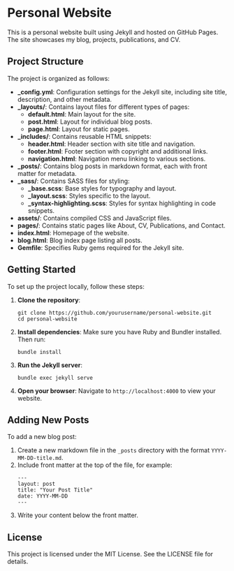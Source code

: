 # Personal Website

This is a personal website built using Jekyll and hosted on GitHub Pages. The site showcases my blog, projects, publications, and CV.

## Project Structure

The project is organized as follows:

- **_config.yml**: Configuration settings for the Jekyll site, including site title, description, and other metadata.
- **_layouts/**: Contains layout files for different types of pages:
  - **default.html**: Main layout for the site.
  - **post.html**: Layout for individual blog posts.
  - **page.html**: Layout for static pages.
- **_includes/**: Contains reusable HTML snippets:
  - **header.html**: Header section with site title and navigation.
  - **footer.html**: Footer section with copyright and additional links.
  - **navigation.html**: Navigation menu linking to various sections.
- **_posts/**: Contains blog posts in markdown format, each with front matter for metadata.
- **_sass/**: Contains SASS files for styling:
  - **_base.scss**: Base styles for typography and layout.
  - **_layout.scss**: Styles specific to the layout.
  - **_syntax-highlighting.scss**: Styles for syntax highlighting in code snippets.
- **assets/**: Contains compiled CSS and JavaScript files.
- **pages/**: Contains static pages like About, CV, Publications, and Contact.
- **index.html**: Homepage of the website.
- **blog.html**: Blog index page listing all posts.
- **Gemfile**: Specifies Ruby gems required for the Jekyll site.

## Getting Started

To set up the project locally, follow these steps:

1. **Clone the repository**:
   ```
   git clone https://github.com/yourusername/personal-website.git
   cd personal-website
   ```

2. **Install dependencies**:
   Make sure you have Ruby and Bundler installed. Then run:
   ```
   bundle install
   ```

3. **Run the Jekyll server**:
   ```
   bundle exec jekyll serve
   ```

4. **Open your browser**:
   Navigate to `http://localhost:4000` to view your website.

## Adding New Posts

To add a new blog post:

1. Create a new markdown file in the `_posts` directory with the format `YYYY-MM-DD-title.md`.
2. Include front matter at the top of the file, for example:
   ```
   ---
   layout: post
   title: "Your Post Title"
   date: YYYY-MM-DD
   ---
   ```
3. Write your content below the front matter.

## License

This project is licensed under the MIT License. See the LICENSE file for details.